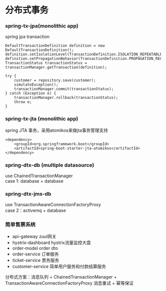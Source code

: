 # 分布式事务
### spring-tx-jpa(monolithic app)
spring jpa transaction
```$xslt
DefaultTransactionDefinition definition = new DefaultTransactionDefinition();
definition.setIsolationLevel(TransactionDefinition.ISOLATION_REPEATABLE_READ);
definition.setPropagationBehavior(TransactionDefinition.PROPAGATION_REQUIRED);
TransactionStatus transactionStatus = transactionManager.getTransaction(definition);

try {
    customer = repository.save(customer);
    simulateException();
    transactionManager.commit(transactionStatus);
} catch (Exception e) {
    transactionManager.rollback(transactionStatus);
    throw e;
}
```

### spring-tx-jta (monolithic app)
spring JTA 事务，采用atomikos来做jta事务管理支持
```$xslt
<dependency>
    <groupId>org.springframework.boot</groupId>
    <artifactId>spring-boot-starter-jta-atomikos</artifactId>
</dependency>
```

### spring-dtx-db (multiple datasource)
use ChainedTransactionManager  
case 1: database + database

### spring-dtx-jms-db
use TransactionAwareConnectionFactoryProxy  
case 2：activemq + database

### 简单售票系统
- api-gateway  zuul网关
- hystrix-dashboard  hystrix流量监控大盘
- order-model  order dto
- order-service  订单服务
- ticket-service 票务服务
- customer-service 简单用户服务和付款结算服务

分布式方案：消息队列 + ChainedTransactionManager + TransactionAwareConnectionFactoryProxy
消息重试 + 幂等保证

